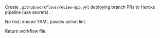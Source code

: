Create `.github/workflows/review-app.yml` deploying branch PRs to Heroku pipeline (use secrets).

No test; ensure YAML passes action lint.

Return workflow file.